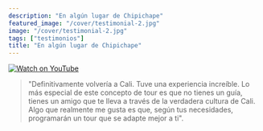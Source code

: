 ```yaml
---
description: "En algún lugar de Chipichape"
featured_image: "/cover/testimonial-2.jpg"
image: "/cover/testimonial-2.jpg"
tags: ["testimonios"]
title: "En algún lugar de Chipichape"
---
```


[![Watch on YouTube](/images/testimonial-2-cover.png)](../testimonial-2/testimonial-2.html)

> "Definitivamente volvería a Cali. Tuve una experiencia increíble. Lo más especial de este concepto de tour es que no tienes un guía, tienes un amigo que te lleva a través de la verdadera cultura de Cali. Algo que realmente me gusta es que, según tus necesidades, programarán un tour que se adapte mejor a ti".